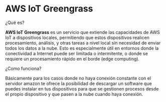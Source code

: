 # AWS IoT Greengrass

¿Qué es?

**AWS IoT Greengrass** es un servicio que extiende las capacidades de AWS IoT a dispositivos locales, permitiendo que estos dispositivos realicen procesamiento, análisis, y otras tareas a nivel local sin necesidad de enviar todos los datos a la nube. Esto es especialmente útil en entornos donde la conectividad a Internet puede ser limitada o intermitente, o donde se requiere un procesamiento rápido en el borde (edge computing).

¿Como funciona?

Básicamente para los casos donde no haya conexión constante con el servidor amazon te ofrece la posibilidad de descargar un software que puedes instalar en tus dispositivos para que se gestionen procesos desde el propio dispositivo y que pasen a la nube cuando haya conexión.